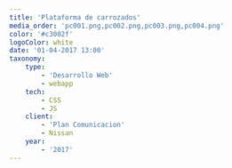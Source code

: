 ```yaml
---
title: 'Plataforma de carrozados'
media_order: 'pc001.png,pc002.png,pc003.png,pc004.png'
color: '#c3002f'
logoColor: white
date: '01-04-2017 13:00'
taxonomy:
    type:
        - 'Desarrollo Web'
        - webapp
    tech:
        - CSS
        - JS
    client:
        - 'Plan Comunicacion'
        - Nissan
    year:
        - '2017'
---
```


